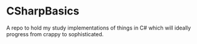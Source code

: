 # CSharpBasics
A repo to hold my study implementations of things in C# which will ideally progress from crappy to sophisticated.
